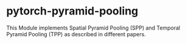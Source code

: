 # pytorch-pyramid-pooling
This Module implements Spatial Pyramid Pooling (SPP) and Temporal Pyramid Pooling (TPP) as described in different papers.
